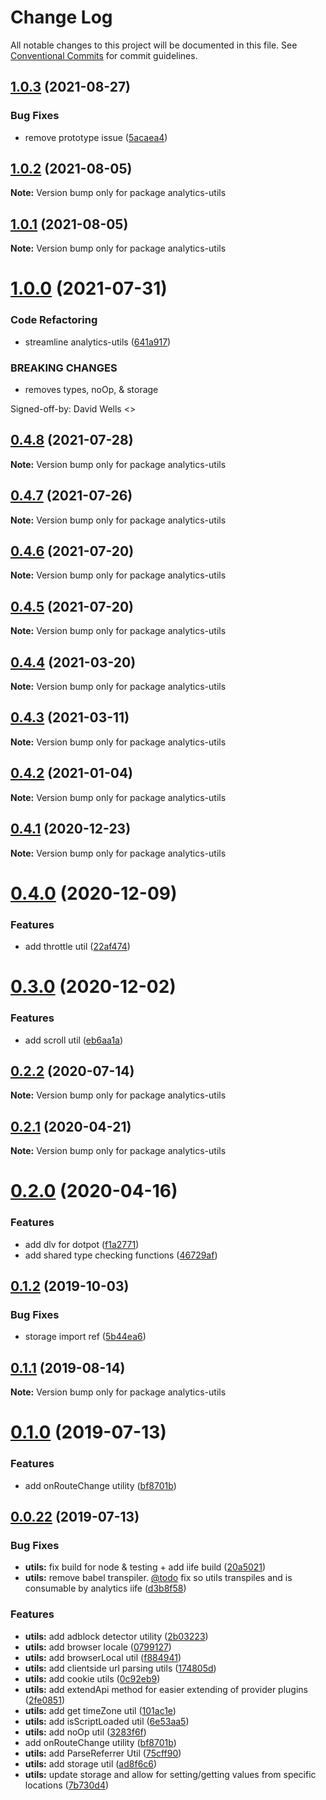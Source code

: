 # Change Log

All notable changes to this project will be documented in this file.
See [Conventional Commits](https://conventionalcommits.org) for commit guidelines.

## [1.0.3](https://github.com/DavidWells/analytics/compare/analytics-utils@1.0.2...analytics-utils@1.0.3) (2021-08-27)


### Bug Fixes

* remove prototype issue ([5acaea4](https://github.com/DavidWells/analytics/commit/5acaea4))





## [1.0.2](https://github.com/DavidWells/analytics/compare/analytics-utils@1.0.1...analytics-utils@1.0.2) (2021-08-05)

**Note:** Version bump only for package analytics-utils





## [1.0.1](https://github.com/DavidWells/analytics/compare/analytics-utils@1.0.0...analytics-utils@1.0.1) (2021-08-05)

**Note:** Version bump only for package analytics-utils





# [1.0.0](https://github.com/DavidWells/analytics/compare/analytics-utils@0.4.8...analytics-utils@1.0.0) (2021-07-31)


### Code Refactoring

* streamline analytics-utils ([641a917](https://github.com/DavidWells/analytics/commit/641a917))


### BREAKING CHANGES

* removes types, noOp, & storage

Signed-off-by: David Wells <>





## [0.4.8](https://github.com/DavidWells/analytics/compare/analytics-utils@0.4.7...analytics-utils@0.4.8) (2021-07-28)

**Note:** Version bump only for package analytics-utils





## [0.4.7](https://github.com/DavidWells/analytics/compare/analytics-utils@0.4.6...analytics-utils@0.4.7) (2021-07-26)

**Note:** Version bump only for package analytics-utils





## [0.4.6](https://github.com/DavidWells/analytics/compare/analytics-utils@0.4.5...analytics-utils@0.4.6) (2021-07-20)

**Note:** Version bump only for package analytics-utils





## [0.4.5](https://github.com/DavidWells/analytics/compare/analytics-utils@0.4.4...analytics-utils@0.4.5) (2021-07-20)

**Note:** Version bump only for package analytics-utils





## [0.4.4](https://github.com/DavidWells/analytics/compare/analytics-utils@0.4.3...analytics-utils@0.4.4) (2021-03-20)

**Note:** Version bump only for package analytics-utils





## [0.4.3](https://github.com/DavidWells/analytics/compare/analytics-utils@0.4.2...analytics-utils@0.4.3) (2021-03-11)

**Note:** Version bump only for package analytics-utils





## [0.4.2](https://github.com/DavidWells/analytics/compare/analytics-utils@0.4.1...analytics-utils@0.4.2) (2021-01-04)

**Note:** Version bump only for package analytics-utils





## [0.4.1](https://github.com/DavidWells/analytics/compare/analytics-utils@0.4.0...analytics-utils@0.4.1) (2020-12-23)

**Note:** Version bump only for package analytics-utils





# [0.4.0](https://github.com/DavidWells/analytics/compare/analytics-utils@0.3.0...analytics-utils@0.4.0) (2020-12-09)


### Features

* add throttle util ([22af474](https://github.com/DavidWells/analytics/commit/22af474))





# [0.3.0](https://github.com/DavidWells/analytics/compare/analytics-utils@0.2.2...analytics-utils@0.3.0) (2020-12-02)


### Features

* add scroll util ([eb6aa1a](https://github.com/DavidWells/analytics/commit/eb6aa1a))





## [0.2.2](https://github.com/DavidWells/analytics/compare/analytics-utils@0.2.1...analytics-utils@0.2.2) (2020-07-14)

**Note:** Version bump only for package analytics-utils





## [0.2.1](https://github.com/DavidWells/analytics/compare/analytics-utils@0.2.0...analytics-utils@0.2.1) (2020-04-21)

**Note:** Version bump only for package analytics-utils





# [0.2.0](https://github.com/DavidWells/analytics/compare/analytics-utils@0.1.2...analytics-utils@0.2.0) (2020-04-16)


### Features

* add dlv for dotpot ([f1a2771](https://github.com/DavidWells/analytics/commit/f1a2771))
* add shared type checking functions ([46729af](https://github.com/DavidWells/analytics/commit/46729af))





## [0.1.2](https://github.com/DavidWells/analytics/compare/analytics-utils@0.1.1...analytics-utils@0.1.2) (2019-10-03)


### Bug Fixes

* storage import ref ([5b44ea6](https://github.com/DavidWells/analytics/commit/5b44ea6))





## [0.1.1](https://github.com/DavidWells/analytics/compare/analytics-utils@0.1.0...analytics-utils@0.1.1) (2019-08-14)

**Note:** Version bump only for package analytics-utils





# [0.1.0](https://github.com/DavidWells/analytics/compare/analytics-utils@0.0.22...analytics-utils@0.1.0) (2019-07-13)


### Features

* add onRouteChange utility ([bf8701b](https://github.com/DavidWells/analytics/commit/bf8701b))





## [0.0.22](https://github.com/DavidWells/analytics/compare/analytics-utils@0.0.22...analytics-utils@0.0.22) (2019-07-13)


### Bug Fixes

* **utils:** fix build for node & testing + add iife build ([20a5021](https://github.com/DavidWells/analytics/commit/20a5021))
* **utils:** remove babel transpiler. [@todo](https://github.com/todo) fix so utils transpiles and is consumable by analytics iife ([d3b8f58](https://github.com/DavidWells/analytics/commit/d3b8f58))


### Features

* **utils:** add adblock detector utility ([2b03223](https://github.com/DavidWells/analytics/commit/2b03223))
* **utils:** add browser locale ([0799127](https://github.com/DavidWells/analytics/commit/0799127))
* **utils:** add browserLocal util ([f884941](https://github.com/DavidWells/analytics/commit/f884941))
* **utils:** add clientside url parsing utils ([174805d](https://github.com/DavidWells/analytics/commit/174805d))
* **utils:** add cookie utils ([0c92eb9](https://github.com/DavidWells/analytics/commit/0c92eb9))
* **utils:** add extendApi method for easier extending of provider plugins ([2fe0851](https://github.com/DavidWells/analytics/commit/2fe0851))
* **utils:** add get timeZone util ([101ac1e](https://github.com/DavidWells/analytics/commit/101ac1e))
* **utils:** add isScriptLoaded util ([6e53aa5](https://github.com/DavidWells/analytics/commit/6e53aa5))
* **utils:** add noOp util ([3283f6f](https://github.com/DavidWells/analytics/commit/3283f6f))
* add onRouteChange utility ([bf8701b](https://github.com/DavidWells/analytics/commit/bf8701b))
* **utils:** add ParseReferrer Util ([75cff90](https://github.com/DavidWells/analytics/commit/75cff90))
* **utils:** add storage util ([ad8f6c6](https://github.com/DavidWells/analytics/commit/ad8f6c6))
* **utils:** update storage and allow for setting/getting values from specific locations ([7b730d4](https://github.com/DavidWells/analytics/commit/7b730d4))
